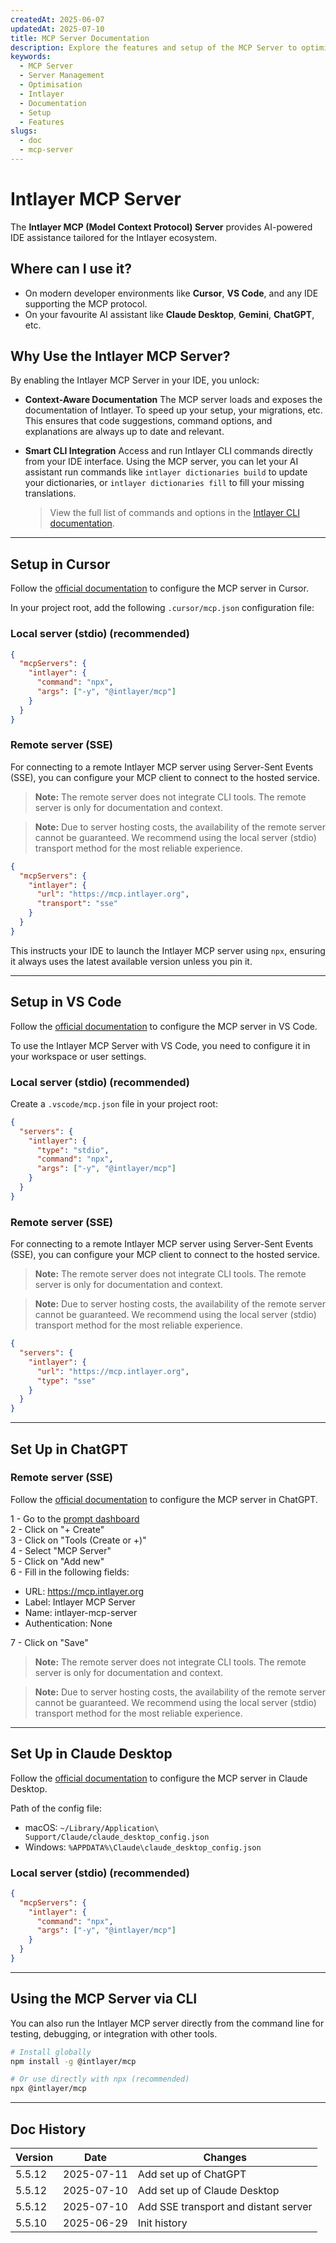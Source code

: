 ```yaml
---
createdAt: 2025-06-07
updatedAt: 2025-07-10
title: MCP Server Documentation
description: Explore the features and setup of the MCP Server to optimise your server management and operations.
keywords:
  - MCP Server
  - Server Management
  - Optimisation
  - Intlayer
  - Documentation
  - Setup
  - Features
slugs:
  - doc
  - mcp-server
---
```


# Intlayer MCP Server

The **Intlayer MCP (Model Context Protocol) Server** provides AI-powered IDE assistance tailored for the Intlayer ecosystem.

## Where can I use it?

- On modern developer environments like **Cursor**, **VS Code**, and any IDE supporting the MCP protocol.
- On your favourite AI assistant like **Claude Desktop**, **Gemini**, **ChatGPT**, etc.

## Why Use the Intlayer MCP Server?

By enabling the Intlayer MCP Server in your IDE, you unlock:

- **Context-Aware Documentation**
  The MCP server loads and exposes the documentation of Intlayer. To speed up your setup, your migrations, etc.
  This ensures that code suggestions, command options, and explanations are always up to date and relevant.

- **Smart CLI Integration**
  Access and run Intlayer CLI commands directly from your IDE interface. Using the MCP server, you can let your AI assistant run commands like `intlayer dictionaries build` to update your dictionaries, or `intlayer dictionaries fill` to fill your missing translations.

  > View the full list of commands and options in the [Intlayer CLI documentation](https://github.com/aymericzip/intlayer/blob/main/docs/docs/en-GB/intlayer_cli.md).

---

## Setup in Cursor

Follow the [official documentation](https://docs.cursor.com/context/mcp) to configure the MCP server in Cursor.

In your project root, add the following `.cursor/mcp.json` configuration file:

### Local server (stdio) (recommended)

```json filename=".cursor/mcp.json"
{
  "mcpServers": {
    "intlayer": {
      "command": "npx",
      "args": ["-y", "@intlayer/mcp"]
    }
  }
}
```

### Remote server (SSE)

For connecting to a remote Intlayer MCP server using Server-Sent Events (SSE), you can configure your MCP client to connect to the hosted service.

> **Note:** The remote server does not integrate CLI tools. The remote server is only for documentation and context.

> **Note:** Due to server hosting costs, the availability of the remote server cannot be guaranteed. We recommend using the local server (stdio) transport method for the most reliable experience.

```json filename=".cursor/mcp.json"
{
  "mcpServers": {
    "intlayer": {
      "url": "https://mcp.intlayer.org",
      "transport": "sse"
    }
  }
}
```

This instructs your IDE to launch the Intlayer MCP server using `npx`, ensuring it always uses the latest available version unless you pin it.

---

## Setup in VS Code

Follow the [official documentation](https://code.visualstudio.com/docs/copilot/chat/mcp-servers) to configure the MCP server in VS Code.

To use the Intlayer MCP Server with VS Code, you need to configure it in your workspace or user settings.

### Local server (stdio) (recommended)

Create a `.vscode/mcp.json` file in your project root:

```json filename=".vscode/mcp.json"
{
  "servers": {
    "intlayer": {
      "type": "stdio",
      "command": "npx",
      "args": ["-y", "@intlayer/mcp"]
    }
  }
}
```

### Remote server (SSE)

For connecting to a remote Intlayer MCP server using Server-Sent Events (SSE), you can configure your MCP client to connect to the hosted service.

> **Note:** The remote server does not integrate CLI tools. The remote server is only for documentation and context.

> **Note:** Due to server hosting costs, the availability of the remote server cannot be guaranteed. We recommend using the local server (stdio) transport method for the most reliable experience.

```json filename=".vscode/mcp.json"
{
  "servers": {
    "intlayer": {
      "url": "https://mcp.intlayer.org",
      "type": "sse"
    }
  }
}
```

---

## Set Up in ChatGPT

### Remote server (SSE)

Follow the [official documentation](https://platform.openai.com/docs/mcp#test-and-connect-your-mcp-server) to configure the MCP server in ChatGPT.

1 - Go to the [prompt dashboard](https://platform.openai.com/prompts)  
2 - Click on "+ Create"  
3 - Click on "Tools (Create or +)"  
4 - Select "MCP Server"  
5 - Click on "Add new"  
6 - Fill in the following fields:

- URL: https://mcp.intlayer.org
- Label: Intlayer MCP Server
- Name: intlayer-mcp-server
- Authentication: None

7 - Click on "Save"

> **Note:** The remote server does not integrate CLI tools. The remote server is only for documentation and context.

> **Note:** Due to server hosting costs, the availability of the remote server cannot be guaranteed. We recommend using the local server (stdio) transport method for the most reliable experience.

---

## Set Up in Claude Desktop

Follow the [official documentation](https://modelcontextprotocol.io/quickstart/user#2-add-the-filesystem-mcp-server) to configure the MCP server in Claude Desktop.

Path of the config file:

- macOS: `~/Library/Application\ Support/Claude/claude_desktop_config.json`
- Windows: `%APPDATA%\Claude\claude_desktop_config.json`

### Local server (stdio) (recommended)

```json filename="claude_desktop_config.json"
{
  "mcpServers": {
    "intlayer": {
      "command": "npx",
      "args": ["-y", "@intlayer/mcp"]
    }
  }
}
```

---

## Using the MCP Server via CLI

You can also run the Intlayer MCP server directly from the command line for testing, debugging, or integration with other tools.

```bash
# Install globally
npm install -g @intlayer/mcp

# Or use directly with npx (recommended)
npx @intlayer/mcp
```

---

## Doc History

| Version | Date       | Changes                              |
| ------- | ---------- | ------------------------------------ |
| 5.5.12  | 2025-07-11 | Add set up of ChatGPT                |
| 5.5.12  | 2025-07-10 | Add set up of Claude Desktop         |
| 5.5.12  | 2025-07-10 | Add SSE transport and distant server |
| 5.5.10  | 2025-06-29 | Init history                         |
